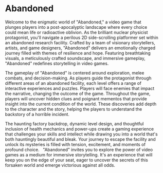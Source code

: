 # Abandoned

<p>Welcome to the enigmatic world of "Abandoned," a video game that plunges players into a post-apocalyptic landscape where every choice could mean life or radioactive oblivion. As the brilliant nuclear physicist protagonist, you'll navigate a perilous 2D side-scrolling platformer set within an abandoned research facility. Crafted by a team of visionary storytellers, artists, and game designers, "Abandoned" delivers an emotionally charged journey filled with themes of resilience and hope. Featuring breathtaking visuals, a meticulously crafted soundscape, and immersive gameplay, "Abandoned" redefines storytelling in video games.</p>

The gameplay of "Abandoned" is centered around exploration, melee combats, and decision-making. As players guide the protagonist through different areas of an abandoned facility, each level offers a range of interactive experiences and puzzles. Players will face enemies that impact the narrative, changing the outcome of the game. Throughout the game, players will uncover hidden clues and poignant mementos that provide insight into the current condition of the world. These discoveries add depth to the character and the story, helping the players to understand the backstory of a horrible incident.

The haunting factory backdrop, dynamic level design, and thoughtful inclusion of health mechanics and power-ups create a gaming experience that challenges your skills and intellect while drawing you into a world that's both hauntingly beautiful and bleak. Your journey to escape the facility and unlock its mysteries is filled with tension, excitement, and moments of profound choice.
 
"Abandoned" invites you to explore the power of video games as a medium for immersive storytelling. It's an experience that will keep you on the edge of your seat, eager to uncover the secrets of this forsaken world and emerge victorious against all odds.
